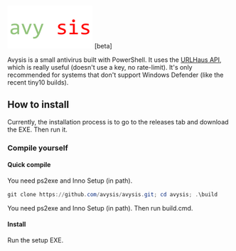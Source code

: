 ![](avysis.png) [beta]

Avysis is a small antivirus built with PowerShell. It uses the [URLHaus API](https://urlhaus-api.abuse.ch/), which is really useful (doesn't use a key, no rate-limit). It's only recommended for systems that don't support Windows Defender (like the recent tiny10 builds).

## How to install

Currently, the installation process is to go to the releases tab and download the EXE. Then run it.

### Compile yourself

#### Quick compile
You need ps2exe and Inno Setup (in path).
```powershell
git clone https://github.com/avysis/avysis.git; cd avysis; .\build
```

You need ps2exe and Inno Setup (in path). Then run build.cmd.

#### Install

Run the setup EXE.
